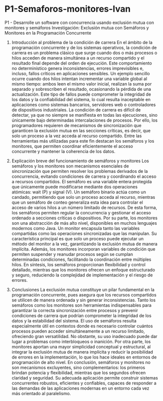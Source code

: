 # P1-Semaforos-monitores-Ivan
P1 - Desarrolle un software con concurrencia usando exclusión mutua con monitores y semáforos
Investigación: Exclusión mutua con Semáforos y Monitores en la Programación Concurrente

1. Introducción al problema de la condición de carrera
En el ámbito de la programación concurrente y de los sistemas operativos, la condición de carrera es un problema clásico que surge cuando dos o más procesos o hilos acceden de manera simultánea a un recurso compartido y el resultado final depende del orden de ejecución. Este comportamiento no determinístico genera inconsistencias, errores imprevisibles e, incluso, fallos críticos en aplicaciones sensibles.
Un ejemplo sencillo ocurre cuando dos hilos intentan incrementar una variable global al mismo tiempo: ambos leen el mismo valor inicial, realizan la suma por separado y sobrescriben el resultado, ocasionando la pérdida de una actualización. Este tipo de fallos puede comprometer la integridad de los datos y la confiabilidad del sistema, lo cual resulta inaceptable en aplicaciones como sistemas bancarios, servidores web o controladores de dispositivos industriales.
La condición de carrera es difícil de detectar, ya que no siempre se manifiesta en todas las ejecuciones, sino únicamente bajo determinadas intercalaciones de procesos. Por ello, los programadores requieren de mecanismos de sincronización que garanticen la exclusión mutua en las secciones críticas, es decir, que solo un proceso a la vez acceda al recurso compartido. Entre las herramientas más utilizadas para este fin destacan los semáforos y los monitores, que permiten coordinar eficientemente el acceso concurrente y mantener la coherencia de los datos.

2. Explicación breve del funcionamiento de semáforos y monitores
Los semáforos y los monitores son mecanismos esenciales de sincronización que permiten resolver los problemas derivados de la concurrencia, evitando condiciones de carrera y coordinando el acceso a recursos compartidos.
El semáforo es una variable entera protegida que únicamente puede modificarse mediante dos operaciones atómicas: wait (P) y signal (V). Un semáforo binario actúa como un candado, permitiendo que solo un proceso acceda al recurso, mientras que un semáforo de conteo generaliza esta idea para controlar el acceso de varios hilos a un número limitado de recursos. De esta forma, los semáforos permiten regular la concurrencia y gestionar el acceso ordenado a secciones críticas o dispositivos.
Por su parte, los monitores son una abstracción de más alto nivel, disponibles en muchos lenguajes modernos como Java. Un monitor encapsula tanto las variables compartidas como las operaciones sincronizadas que las manipulan. Su característica principal es que solo un proceso puede ejecutar un método del monitor a la vez, garantizando la exclusión mutua de manera implícita. Además, los monitores incorporan variables de condición que permiten suspender y reanudar procesos según se cumplan determinadas condiciones, facilitando la coordinación entre múltiples hilos.
En síntesis, los semáforos proporcionan flexibilidad y control detallado, mientras que los monitores ofrecen un enfoque estructurado y seguro, reduciendo la complejidad de implementación y el riesgo de errores.

3. Conclusiones
La exclusión mutua constituye un pilar fundamental en la programación concurrente, pues asegura que los recursos compartidos se utilicen de manera ordenada y sin generar inconsistencias. Tanto los semáforos como los monitores son herramientas indispensables para garantizar la correcta sincronización entre procesos y prevenir condiciones de carrera que podrían comprometer la integridad de los datos y la estabilidad del sistema.
El uso de semáforos resulta especialmente útil en contextos donde es necesario controlar cuántos procesos pueden acceder simultáneamente a un recurso limitado, ofreciendo gran versatilidad. No obstante, su uso inadecuado puede dar lugar a problemas como interbloqueos o inanición. Por otra parte, los monitores aportan una mayor simplicidad conceptual y estructural, al integrar la exclusión mutua de manera implícita y reducir la posibilidad de errores en la implementación, lo que los hace ideales en entornos de programación de alto nivel.
En conclusión, semáforos y monitores no son mecanismos excluyentes, sino complementarios: los primeros brindan potencia y flexibilidad, mientras que los segundos ofrecen claridad y seguridad. Su adecuada aplicación permite construir sistemas concurrentes robustos, eficientes y confiables, capaces de responder a las demandas de las aplicaciones modernas en un entorno cada vez más orientado al paralelismo.


